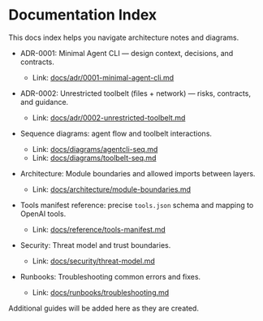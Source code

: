 # Documentation Index

This docs index helps you navigate architecture notes and diagrams.

- ADR-0001: Minimal Agent CLI — design context, decisions, and contracts.
  - Link: [docs/adr/0001-minimal-agent-cli.md](adr/0001-minimal-agent-cli.md)
- ADR-0002: Unrestricted toolbelt (files + network) — risks, contracts, and guidance.
  - Link: [docs/adr/0002-unrestricted-toolbelt.md](adr/0002-unrestricted-toolbelt.md)
- Sequence diagrams: agent flow and toolbelt interactions.
  - Link: [docs/diagrams/agentcli-seq.md](diagrams/agentcli-seq.md)
  - Link: [docs/diagrams/toolbelt-seq.md](diagrams/toolbelt-seq.md)

- Architecture: Module boundaries and allowed imports between layers.
  - Link: [docs/architecture/module-boundaries.md](architecture/module-boundaries.md)

- Tools manifest reference: precise `tools.json` schema and mapping to OpenAI tools.
  - Link: [docs/reference/tools-manifest.md](reference/tools-manifest.md)

- Security: Threat model and trust boundaries.
  - Link: [docs/security/threat-model.md](security/threat-model.md)

- Runbooks: Troubleshooting common errors and fixes.
  - Link: [docs/runbooks/troubleshooting.md](runbooks/troubleshooting.md)

Additional guides will be added here as they are created.
